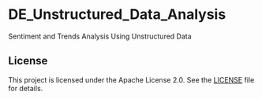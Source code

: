 # DE_Unstructured_Data_Analysis
Sentiment and Trends Analysis Using Unstructured Data

## License
This project is licensed under the Apache License 2.0. See the [LICENSE](LICENSE) file for details.
